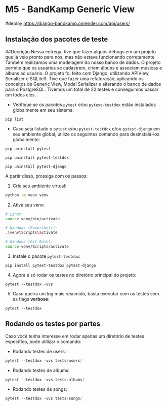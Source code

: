# M5 - BandKamp Generic View
#deploy https://django-bandkamp.onrender.com/api/users/
## Instalação dos pacotes de teste
##Decrição
Nessa entrega, tive que fazer alguns debugs em um projeto que já veio pronto para nós, mas não estava funcionando corretamente. Também realizamos uma modelagem do nosso banco de dados. O projeto permite que os usuários se cadastrem, criem álbuns e associem músicas e álbuns ao usuário.
O projeto foi feito com Django, utilizando APIView, Serializer e SQLite3. Tive que fazer uma refatoração, aplicando os conceitos de Generic View, Model Serializer e alterando o banco de dados para o PostgreSQL. Tivemos um total de 22 testes e conseguimos passar em todos eles.

- Verifique se os pacotes `pytest` e/ou `pytest-testdox` estão instalados globalmente em seu sistema:
```shell
pip list
```
- Caso seja listado o `pytest` e/ou `pytest-testdox` e/ou `pytest-django` em seu ambiente global, utilize os seguintes comando para desinstalá-los globalmente:
```shell
pip uninstall pytest
```

```shell
pip uninstall pytest-testdox
```


```shell
pip uninstall pytest-django
```

A partir disso, prossiga com os passos:

1. Crie seu ambiente virtual:
```bash
python -m venv venv
```

2. Ative seu venv:
```bash
# Linux:
source venv/bin/activate

# Windows (Powershell):
.\venv\Scripts\activate

# Windows (Git Bash):
source venv/Scripts/activate
```

3. Instale o pacote `pytest-testdox`:
```shell
pip install pytest-testdox pytest-django
```


4. Agora é só rodar os testes no diretório principal do projeto:
```shell
pytest --testdox -vvs
```

5. Caso queira um log mais resumido, basta executar com os testes sem as flags **verbose**:
```shell
pytest --testdox
```

## Rodando os testes por partes

Caso você tenha interesse em rodar apenas um diretório de testes específico, pode utilizar o comando:

- Rodando testes de users:
```python
pytest --testdox -vvs tests/users/
```

- Rodando testes de albums:
```python
pytest --testdox -vvs tests/albums/
```

- Rodando testes de songs:
```python
pytest --testdox -vvs tests/songs/
```

